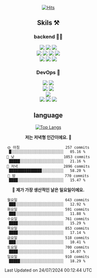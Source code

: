 <div align="center">

[![Hits](https://hits.seeyoufarm.com/api/count/incr/badge.svg?url=https%3A%2F%2Fgithub.com%2Fzxcv9203%2Fhit-counter&count_bg=%23FF7272&title_bg=%23324C2E&icon=codeigniter.svg&icon_color=%23DD5B5B&title=%EB%B0%A9%EB%AC%B8%EC%9E%90&edge_flat=false)](https://hits.seeyoufarm.com)
  
## Skils ⚒️
### backend 🧑‍💻
  
<img src="https://img.shields.io/badge/Java-FF6600?style=flat-square&logo=buymeacoffee&logoColor=white"/>
<img src="https://img.shields.io/badge/Go-0099FF?style=flat-square&logo=go&logoColor=white"/>
<img src="https://img.shields.io/badge/Kotlin-7F52FF?style=flat-square&logo=kotlin&logoColor=white"/>
  
  
<br />
  
<img src="https://img.shields.io/badge/Spring-339933?style=flat-square&logo=Spring&logoColor=white"/>
<img src="https://img.shields.io/badge/Spring Boot-339933?style=flat-square&logo=Spring Boot&logoColor=white"/>
<img src="https://img.shields.io/badge/Spring Security-339933?style=flat-square&logo=Spring Security&logoColor=white"/>
  
<img src="https://img.shields.io/badge/Spring Data JPA-339933?style=flat-square&logo=Hibernate&logoColor=white"/>

<br />
  
  <img src="https://img.shields.io/badge/mysql-0099FF?style=flat-square&logo=mysql&logoColor=white"/>
  <img src="https://img.shields.io/badge/mariadb-0099FF?style=flat-square&logo=mariadb&logoColor=white"/>
  <img src="https://img.shields.io/badge/mongoDB-47A248?style=flat-square&logo=mongodb&logoColor=white"/>
  
  
### DevOps 🚀
  
  <img src="https://img.shields.io/badge/docker-2496ED?style=flat-square&logo=docker&logoColor=white"/>
  <img src="https://img.shields.io/badge/kubernetes-326CE5?style=flat-square&logo=kubernetes&logoColor=white"/>
  
  <br />
  
  <img src="https://img.shields.io/badge/Github Actions-2088FF?style=flat-square&logo=githubactions&logoColor=white"/>
  <img src="https://img.shields.io/badge/Jenkins-D24939?style=flat-square&logo=jenkins&logoColor=white"/>
  
  
  <br />
  <img src="https://img.shields.io/badge/terraform-7B42BC?style=flat-square&logo=terraform&logoColor=white"/>
  
  <br />
  <img src="https://img.shields.io/badge/Amazon AWS-232F3E?style=flat-square&logo=Amazon AWS&logoColor=white"/>

  <img src="https://img.shields.io/badge/GCP-4285F4?style=flat-square&logo=googlecloud&logoColor=white"/>
  <img src="https://img.shields.io/badge/NCP-03C75A?style=flat-square&logo=naver&logoColor=white"/>
  
  
## language

[![Top Langs](https://github-readme-stats.vercel.app/api/top-langs/?username=zxcv9203&hide=html&exclude_repo=zxcv9203.github.io,golB&theme=grate-gatsby)](https://github.com/zxcv9203/github-readme-stats)
  
<!--START_SECTION:waka-->
**저는 저녁형 인간이에요. 🦉** 

```text
🌞 아침                     257 commits         █░░░░░░░░░░░░░░░░░░░░░░░░   05.16 % 
🌆 낮　                     1053 commits        █████░░░░░░░░░░░░░░░░░░░░   21.16 % 
🌃 저녁                     2896 commits        ███████████████░░░░░░░░░░   58.20 % 
🌙 밤　                     770 commits         ████░░░░░░░░░░░░░░░░░░░░░   15.47 % 
```
📅 **제가 가장 생산적인 날은 일요일이에요.** 

```text
월요일                      643 commits         ███░░░░░░░░░░░░░░░░░░░░░░   12.92 % 
화요일                      591 commits         ███░░░░░░░░░░░░░░░░░░░░░░   11.88 % 
수요일                      761 commits         ████░░░░░░░░░░░░░░░░░░░░░   15.29 % 
목요일                      853 commits         ████░░░░░░░░░░░░░░░░░░░░░   17.14 % 
금요일                      518 commits         ███░░░░░░░░░░░░░░░░░░░░░░   10.41 % 
토요일                      700 commits         ████░░░░░░░░░░░░░░░░░░░░░   14.07 % 
일요일                      910 commits         █████░░░░░░░░░░░░░░░░░░░░   18.29 % 
```



 Last Updated on 24/07/2024 00:12:44 UTC
<!--END_SECTION:waka-->
  
</div>


